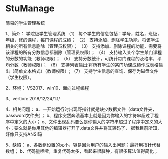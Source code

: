 # StuManage
简易的学生管理系统

1、简介：
			              学院级学生管理系统
（1）  每个学生的信息包括：学号，姓名，班级，年级，修的课程，每门课程的成绩；
（2）  支持添加、删除学生功能，将该学生相关的所有信息删除（管理员权限）；
（3）  支持添加、删除课程的功能，需要将该课程的所有分数信息都删除（管理员权限）；
（4）  支持输入某个学生某门课程的分数的功能（教师权限）；
（5）  支持分数统计，可统计每门课程的及格率，平均分数（教师权限）；
（6）  支持列表输出:将所有学生的某门功课成绩作成表格输出（简单文本格式）（教师权限）;
（7）  支持学生信息的查询、保存为磁盘文件（学生权限）。  

2、环境：
  VS2017、win10、面向过程编程
  
3、vertion:  2018/12/24/1.1/

4、相关问题：
  a、一开始运行时出现野指针就是缺少数据文件（data文件夹，password文件夹）；
  b、程序突然奔溃基本上就是因为你输入的字符串超过了程序中定义的大小；
  c、文件出现乱码要么是你输入的字符串超过了程序中定义的大小；要么就是你用其他的编辑器打开了.data文件并将其转码了，
     据我目前所知，好像只支持ANSI码

5、缺陷：
  a、各数组设置的太小，容易因为用户的输入出问题；最好用指针代替数组；
  b、代码量啰嗦，重复代码太多，看起来很臃肿，有很多算法值得简化；
  
